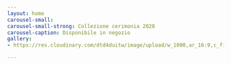 ```yaml
---
layout: home
carousel-small: 
carousel-small-strong: Collezione cerimonia 2020
carousel-caption: Disponibile in negozio
gallery:
- https://res.cloudinary.com/dtd4duitw/image/upload/w_1000,ar_16:9,c_fill,g_auto,e_sharpen/v1567253002/viterbo/70215721_1441918852613190_8315255086775271424_o.jpg

---
```

